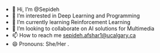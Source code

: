 - 👋 Hi, I’m @Sepideh
- 👀 I’m interested in Deep Learning and Programming
- 🌱 I’m currently learning Reinforcement Learning
- 💞️ I’m looking to collaborate on AI solutions for Multimedia
- 📫 How to reach me sepideh.afshar1@ucalgary.ca
- 😄 Pronouns: She/Her
.

<!---
SepidehUcalgary/SepidehUcalgary is a ✨ special ✨ repository because its `README.md` (this file) appears on your GitHub profile.
You can click the Preview link to take a look at your changes.
--->
